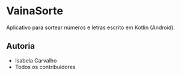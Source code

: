 # VainaSorte

Aplicativo para sortear números e letras escrito em Kotlin (Android).

## Autoria

* Isabela Carvalho
* Todos os contribuidores